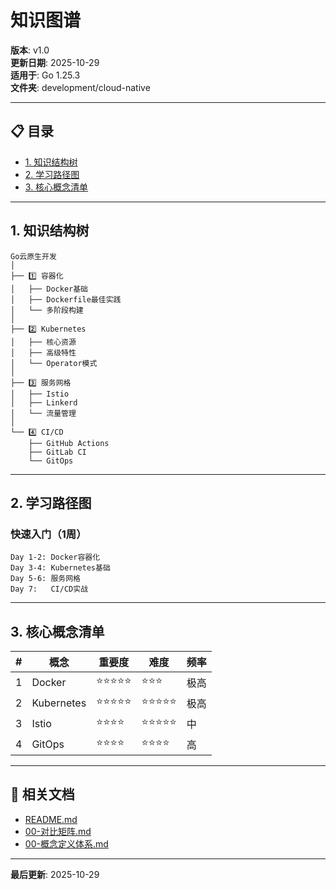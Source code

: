 ﻿# 知识图谱

**版本**: v1.0  
**更新日期**: 2025-10-29  
**适用于**: Go 1.25.3  
**文件夹**: development/cloud-native

---

## 📋 目录

- [1. 知识结构树](#1.-知识结构树)
- [2. 学习路径图](#2.-学习路径图)
- [3. 核心概念清单](#3.-核心概念清单)

---

## 1. 知识结构树

```text
Go云原生开发
│
├── 1️⃣ 容器化
│   ├── Docker基础
│   ├── Dockerfile最佳实践
│   └── 多阶段构建
│
├── 2️⃣ Kubernetes
│   ├── 核心资源
│   ├── 高级特性
│   └── Operator模式
│
├── 3️⃣ 服务网格
│   ├── Istio
│   ├── Linkerd
│   └── 流量管理
│
└── 4️⃣ CI/CD
    ├── GitHub Actions
    ├── GitLab CI
    └── GitOps
```

---

## 2. 学习路径图

### 快速入门（1周）

```text
Day 1-2: Docker容器化
Day 3-4: Kubernetes基础
Day 5-6: 服务网格
Day 7:   CI/CD实战
```

---

## 3. 核心概念清单

| # | 概念 | 重要度 | 难度 | 频率 |
|---|------|--------|------|------|
| 1 | Docker | ⭐⭐⭐⭐⭐ | ⭐⭐⭐ | 极高 |
| 2 | Kubernetes | ⭐⭐⭐⭐⭐ | ⭐⭐⭐⭐⭐ | 极高 |
| 3 | Istio | ⭐⭐⭐⭐ | ⭐⭐⭐⭐⭐ | 中 |
| 4 | GitOps | ⭐⭐⭐⭐ | ⭐⭐⭐⭐ | 高 |

---

## 🔗 相关文档

- [README.md](./README.md)
- [00-对比矩阵.md](./00-对比矩阵.md)
- [00-概念定义体系.md](./00-概念定义体系.md)

---

**最后更新**: 2025-10-29
